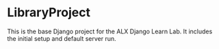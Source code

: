 # LibraryProject

This is the base Django project for the ALX Django Learn Lab. It includes the initial setup and default server run.
